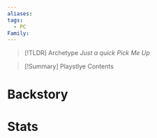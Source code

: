 ```yaml
---
aliases: 
tags:
  - PC
Family: 
---
```

> [!TLDR] Archetype
> *Just a quick Pick Me Up*

> [!Summary] Playstlye
> Contents

# Backstory
# Stats

